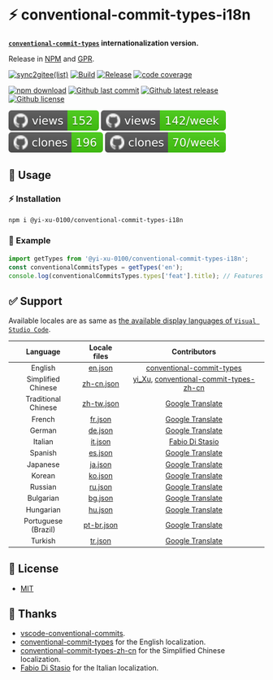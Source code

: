 # ⚡️ conventional-commit-types-i18n

**[`conventional-commit-types`](https://www.npmjs.com/package/conventional-commit-types) internationalization version.**

Release in [NPM](https://www.npmjs.com/package/@yi-xu-0100/conventional-commit-types-i18n) and [GPR](https://github.com/yi-Xu-0100/conventional-commit-types-i18n/packages/628736).

[![sync2gitee(list)](<https://github.com/yi-Xu-0100/hub-mirror/workflows/sync2gitee(list)/badge.svg>)](https://github.com/yi-Xu-0100/hub-mirror)
[![Build](https://github.com/yi-Xu-0100/conventional-commit-types-i18n/workflows/build/badge.svg)](https://github.com/yi-Xu-0100/conventional-commit-types-i18n/actions?query=workflow%3Abuild)
[![Release](https://github.com/yi-Xu-0100/conventional-commit-types-i18n/workflows/release/badge.svg)](https://github.com/yi-Xu-0100/conventional-commit-types-i18n/actions?query=workflow%3Arelease)
[![code coverage](https://img.shields.io/codecov/c/github/yi-Xu-0100/conventional-commit-types-i18n)](https://app.codecov.io/gh/yi-Xu-0100/conventional-commit-types-i18n)

[![npm download](https://img.shields.io/npm/dt/@yi-xu-0100/conventional-commit-types-i18n)](https://www.npmjs.com/package/@yi-xu-0100/conventional-commit-types-i18n)
[![Github last commit](https://img.shields.io/github/last-commit/yi-Xu-0100/repo-list-generator)](https://github.com/yi-Xu-0100/repo-list-generator)
[![Github latest release](https://img.shields.io/github/v/release/yi-Xu-0100/repo-list-generator)](https://github.com/yi-Xu-0100/repo-list-generator/releases)
[![Github license](https://img.shields.io/github/license/yi-Xu-0100/repo-list-generator)](./LICENSE)

[![views](https://raw.githubusercontent.com/yi-Xu-0100/traffic2badge/traffic/traffic-conventional-commit-types-i18n/views.svg)](https://github.com/yi-Xu-0100/traffic2badge/tree/traffic#-conventional-commit-types-i18n)
[![views per week](https://raw.githubusercontent.com/yi-Xu-0100/traffic2badge/traffic/traffic-conventional-commit-types-i18n/views_per_week.svg)](https://github.com/yi-Xu-0100/traffic2badge/tree/traffic#-conventional-commit-types-i18n)
[![clones](https://raw.githubusercontent.com/yi-Xu-0100/traffic2badge/traffic/traffic-conventional-commit-types-i18n/clones.svg)](https://github.com/yi-Xu-0100/traffic2badge/tree/traffic#-conventional-commit-types-i18n)
[![clones per week](https://raw.githubusercontent.com/yi-Xu-0100/traffic2badge/traffic/traffic-conventional-commit-types-i18n/clones_per_week.svg)](https://github.com/yi-Xu-0100/traffic2badge/tree/traffic#-conventional-commit-types-i18n)

## 🚀 Usage

### ⚡ Installation

```bash
npm i @yi-xu-0100/conventional-commit-types-i18n
```

### 🎨 Example

```js
import getTypes from '@yi-xu-0100/conventional-commit-types-i18n';
const conventionalCommitsTypes = getTypes('en');
console.log(conventionalCommitsTypes.types['feat'].title); // Features
```

## ✅ Support

Available locales are as same as [the available display languages of `Visual Studio Code`](https://code.visualstudio.com/docs/getstarted/locales).

|      Language       | Locale files |                Contributors                |
| :-----------------: | :----------: | :----------------------------------------: |
|       English       |  [en.json]   |        [conventional-commit-types]         |
| Simplified Chinese  | [zh-cn.json] | [yi_Xu], [conventional-commit-types-zh-cn] |
| Traditional Chinese | [zh-tw.json] |             [Google Translate]             |
|       French        |  [fr.json]   |             [Google Translate]             |
|       German        |  [de.json]   |             [Google Translate]             |
|       Italian       |  [it.json]   |             [Fabio Di Stasio]              |
|       Spanish       |  [es.json]   |             [Google Translate]             |
|      Japanese       |  [ja.json]   |             [Google Translate]             |
|       Korean        |  [ko.json]   |             [Google Translate]             |
|       Russian       |  [ru.json]   |             [Google Translate]             |
|      Bulgarian      |  [bg.json]   |             [Google Translate]             |
|      Hungarian      |  [hu.json]   |             [Google Translate]             |
| Portuguese (Brazil) | [pt-br.json] |             [Google Translate]             |
|       Turkish       |  [tr.json]   |             [Google Translate]             |

[en.json]: https://github.com/yi-Xu-0100/conventional-commit-types-i18n/blob/main/locale/en.json
[conventional-commit-types]: https://github.com/commitizen/conventional-commit-types
[conventional-commit-types-zh-cn]: https://github.com/FieldTech/conventional-commit-types-zh-cn
[yi_xu]: https://github.com/yi-Xu-0100
[fabio di stasio]: https://github.com/Fabio286
[google translate]: https://translate.google.com/
[zh-cn.json]: https://github.com/yi-Xu-0100/conventional-commit-types-i18n/blob/main/locale/zh-cn.json
[zh-tw.json]: https://github.com/yi-Xu-0100/conventional-commit-types-i18n/blob/main/locale/zh-tw.json
[fr.json]: https://github.com/yi-Xu-0100/conventional-commit-types-i18n/blob/main/locale/fr.json
[de.json]: https://github.com/yi-Xu-0100/conventional-commit-types-i18n/blob/main/locale/de.json
[it.json]: https://github.com/yi-Xu-0100/conventional-commit-types-i18n/blob/main/locale/it.json
[es.json]: https://github.com/yi-Xu-0100/conventional-commit-types-i18n/blob/main/locale/es.json
[ja.json]: https://github.com/yi-Xu-0100/conventional-commit-types-i18n/blob/main/locale/ja.json
[ko.json]: https://github.com/yi-Xu-0100/conventional-commit-types-i18n/blob/main/locale/ko.json
[ru.json]: https://github.com/yi-Xu-0100/conventional-commit-types-i18n/blob/main/locale/ru.json
[bg.json]: https://github.com/yi-Xu-0100/conventional-commit-types-i18n/blob/main/locale/bg.json
[hu.json]: https://github.com/yi-Xu-0100/conventional-commit-types-i18n/blob/main/locale/hu.json
[pt-br.json]: https://github.com/yi-Xu-0100/conventional-commit-types-i18n/blob/main/locale/pt-br.json
[tr.json]: https://github.com/yi-Xu-0100/conventional-commit-types-i18n/blob/main/locale/tr.json

## 📄 License

- [MIT](https://github.com/yi-Xu-0100/conventional-commit-types-i18n/blob/main/LICENSE)

## 🎉 Thanks

- [vscode-conventional-commits](https://github.com/vivaxy/vscode-conventional-commits).
- [conventional-commit-types](https://github.com/commitizen/conventional-commit-types) for the English localization.
- [conventional-commit-types-zh-cn](https://github.com/FieldTech/conventional-commit-types-zh-cn) for the Simplified Chinese localization.
- [Fabio Di Stasio](https://github.com/Fabio286) for the Italian localization.
